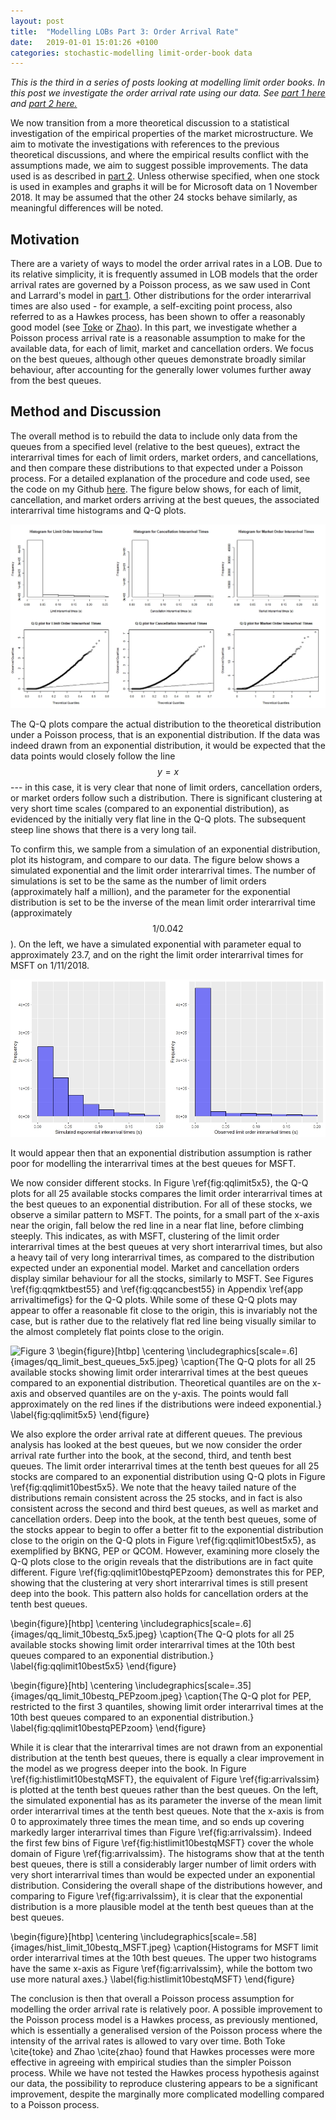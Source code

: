 ```yaml
---
layout: post
title:  "Modelling LOBs Part 3: Order Arrival Rate"
date:   2019-01-01 15:01:26 +0100
categories: stochastic-modelling limit-order-book data 
---
```



<script src='https://cdnjs.cloudflare.com/ajax/libs/mathjax/2.7.5/latest.js?config=TeX-MML-AM_CHTML' async></script>

<p><i>This is the third in a series of posts looking at modelling limit order books. In this post we investigate the order arrival rate using our data. See <a href='httsp://jmackillop.ml/projects/lob-part1'>part 1 here</a> and <a href='httsp://jmackillop.ml/projects/lob-part2'>part 2 here.</a></i></p>

We now transition from a more theoretical discussion to a statistical investigation of the empirical properties of the market microstructure. We aim to motivate the investigations with references to the previous theoretical discussions, and where the empirical results conflict with the assumptions made, we aim to suggest possible improvements. The data used is as described in <a href='httsp://jmackillop.ml/projects/lob-part1'>part 2</a>. Unless otherwise specified, when one stock is used in examples and graphs it will be for Microsoft data on 1 November 2018. It may be assumed that the other 24 stocks behave similarly, as meaningful differences will be noted.

<h2 class='heading'>Motivation</h2>
There are a variety of ways to model the order arrival rates in a LOB. Due to its relative simplicity, it is frequently assumed in LOB models that the order arrival rates are governed by a Poisson process, as we saw used in Cont and Larrard's model in <a href='httsp://jmackillop.ml/projects/lob-part1'>part 1</a>. Other distributions for the order interarrival times are also used - for example, a self-exciting point process, also referred to as a Hawkes process, has been shown to offer a reasonably good model (see <a href='https://arxiv.org/pdf/1003.3796.pdf'>Toke</a> or <a href='https://citeseerx.ist.psu.edu/viewdoc/download?doi=10.1.1.173.2067&rep=rep1&type=pdf'>Zhao</a>). In this part, we investigate whether a Poisson process arrival rate is a reasonable assumption to make for the available data, for each of limit, market and cancellation orders. We focus on the best queues, although other queues demonstrate broadly similar behaviour, after accounting for the generally lower volumes further away from the best queues.

<h2 class='heading'>Method and Discussion</h2>
The overall method is to rebuild the data to include only data from the queues from a specified level (relative to the best queues), extract the interarrival times for each of limit orders, market orders, and cancellations, and then compare these distributions to that expected under a Poisson process. For a detailed explanation of the procedure and code used, see the code on my Github <a href='https://github.com/jmackillop/Order-Book-Modelling/blob/master/Best%20queues.R'>here</a>. The figure below shows, for each of limit, cancellation, and market orders arriving at the best queues, the associated interarrival time histograms and Q-Q plots. 

![Figure 1](/assets/images/arrival_times_histqq.jpeg)

The Q-Q plots compare the actual distribution to the theoretical distribution under a Poisson process, that is an exponential distribution. If the data was indeed drawn from an exponential distribution, it would be expected that the data points would closely follow the line $$y=x$$ --- in this case, it is very clear that none of limit orders, cancellation orders, or market orders follow such a distribution. There is significant clustering at very short time scales (compared to an exponential distribution), as evidenced by the initially very flat line in the Q-Q plots. The subsequent steep line shows that there is a very long tail. 

To confirm this, we sample from a simulation of an exponential distribution, plot its histogram, and compare to our data. The figure below shows a simulated exponential and the limit order interarrival times. The number of simulations is set to be the same as the number of limit orders (approximately half a million), and the parameter for the exponential distribution is set to be the inverse of the mean limit order interarrival time (approximately $$1/0.042$$). 
On the left, we have a simulated exponential with parameter equal to approximately 23.7, and on the right the limit order interarrival times for MSFT on 1/11/2018.

![Figure 2](/assets/images/arrival_times_sim.jpeg)

It would appear then that an exponential distribution assumption is rather poor for modelling the interarrival times at the best queues  for MSFT.

We now consider different stocks. In Figure \ref{fig:qqlimit5x5}, the Q-Q plots for all 25 available stocks compares the limit order interarrival times at the best queues to an exponential distribution. For all of these stocks, we observe a similar pattern to MSFT. The points, for a small part of the x-axis near the origin, fall below the red line in a near flat line, before climbing steeply. This indicates, as with MSFT, clustering of the limit order interarrival times at the best queues at very short interarrival times, but also a heavy tail of very long interarrival times, as compared to the distribution expected under an exponential model. Market and cancellation orders display similar behaviour for all the stocks, similarly to MSFT. See Figures \ref{fig:qqmktbest55} and \ref{fig:qqcancbest55} in Appendix \ref{app arrivaltimefigs} for the Q-Q plots. While some of these Q-Q plots may appear to offer a reasonable fit close to the origin, this is invariably not the case, but is rather due to the relatively flat red line being visually similar to the almost completely flat points close to the origin.

![Figure 3](/assets/images/)
\begin{figure}[htbp]
    \centering
    \includegraphics[scale=.6]{images/qq_limit_best_queues_5x5.jpeg}
    \caption{The Q-Q plots for all 25 available stocks showing limit order interarrival times at the best queues compared to an exponential distribution. Theoretical quantiles are on the x-axis and observed quantiles are on the y-axis. The points would fall approximately on the red lines if the distributions were indeed exponential.}
    \label{fig:qqlimit5x5}
\end{figure}

We also explore the order arrival rate at different queues. The previous analysis has looked at the best queues, but we now consider the order arrival rate further into the book, at the second, third, and tenth best queues. The limit order interarrival times at the tenth best queues for all 25 stocks are compared to an exponential distribution using Q-Q plots in Figure \ref{fig:qqlimit10best5x5}. We note that the heavy tailed nature of the distributions remain consistent across the 25 stocks, and in fact is also consistent across the second and third best queues, as well as market and cancellation orders. Deep into the book, at the tenth best queues, some of the stocks appear to begin to offer a better fit to the exponential distribution close to the origin on the Q-Q plots in Figure \ref{fig:qqlimit10best5x5}, as exemplified by BKNG, PEP or QCOM. However, examining more closely the Q-Q plots close to the origin reveals that the distributions are in fact quite different. Figure \ref{fig:qqlimit10bestqPEPzoom} demonstrates this for PEP, showing that the clustering at very short interarrival times is still present deep into the book. This pattern also holds for cancellation orders at the tenth best queues.

\begin{figure}[htbp]
    \centering
    \includegraphics[scale=.6]{images/qq_limit_10bestq_5x5.jpeg}
    \caption{The Q-Q plots for all 25 available stocks showing limit order interarrival times at the 10th best queues compared to an exponential distribution.}
    \label{fig:qqlimit10best5x5}
\end{figure}

\begin{figure}[htb]
    \centering
    \includegraphics[scale=.35]{images/qq_limit_10bestq_PEPzoom.jpeg}
    \caption{The Q-Q plot for PEP, restricted to the first 3 quantiles, showing limit order interarrival times at the 10th best queues compared to an exponential distribution.}
    \label{fig:qqlimit10bestqPEPzoom}
\end{figure}

While it is clear that the interarrival times are not drawn from an exponential distribution at the tenth best queues, there is equally a clear improvement in the model as we progress deeper into the book. In Figure \ref{fig:histlimit10bestqMSFT}, the equivalent of Figure \ref{fig:arrivalssim} is plotted at the tenth best queues rather than the best queues. On the left, the simulated exponential has as its parameter the inverse of the mean limit order interarrival times at the tenth best queues. Note that the x-axis is from 0 to approximately three times the mean time, and so ends up covering markedly larger interarrival times than Figure \ref{fig:arrivalssim}. Indeed the first few bins of Figure \ref{fig:histlimit10bestqMSFT} cover the whole domain of Figure \ref{fig:arrivalssim}. The histograms show that at the tenth best queues, there is still a considerably larger number of limit orders with very short interarrival times than would be expected under an exponential distribution. Considering the overall shape of the distributions however, and comparing to Figure \ref{fig:arrivalssim}, it is clear that the exponential distribution is a more plausible model at the tenth best queues than at the best queues.

\begin{figure}[htbp]
    \centering
    \includegraphics[scale=.58]{images/hist_limit_10bestq_MSFT.jpeg}
    \caption{Histograms for MSFT limit order interarrival times at the 10th best queues. The upper two histograms have the same x-axis as Figure \ref{fig:arrivalssim}, while the bottom two use more natural axes.}
    \label{fig:histlimit10bestqMSFT}
\end{figure}

The conclusion is then that overall a Poisson process assumption for modelling the order arrival rate is relatively poor. A possible improvement to the Poisson process model is a Hawkes process, as previously mentioned, which is essentially a generalised version of the Poisson process where the intensity of the arrival rates is allowed to vary over time. Both Toke \cite{toke} and Zhao \cite{zhao} found that Hawkes processes were more effective in agreeing with empirical studies than the simpler Poisson process. While we have not tested the Hawkes process hypothesis against our data, the possibility to reproduce clustering appears to be a significant improvement, despite the marginally more complicated modelling compared to a Poisson process.